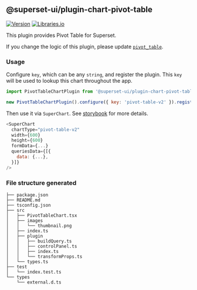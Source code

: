 <!--
Licensed to the Apache Software Foundation (ASF) under one
or more contributor license agreements.  See the NOTICE file
distributed with this work for additional information
regarding copyright ownership.  The ASF licenses this file
to you under the Apache License, Version 2.0 (the
"License"); you may not use this file except in compliance
with the License.  You may obtain a copy of the License at

  http://www.apache.org/licenses/LICENSE-2.0

Unless required by applicable law or agreed to in writing,
software distributed under the License is distributed on an
"AS IS" BASIS, WITHOUT WARRANTIES OR CONDITIONS OF ANY
KIND, either express or implied.  See the License for the
specific language governing permissions and limitations
under the License.
-->

## @superset-ui/plugin-chart-pivot-table

[![Version](https://img.shields.io/npm/v/@superset-ui/plugin-chart-pivot-table.svg?style=flat)](https://www.npmjs.com/package/@superset-ui/plugin-chart-pivot-table)
[![Libraries.io](https://img.shields.io/librariesio/release/npm/%40superset-ui%2Fplugin-chart-pivot-table?style=flat)](https://libraries.io/npm/@superset-ui%2Fplugin-chart-pivot-table)

This plugin provides Pivot Table for Superset.

If you change the logic of this plugin, please update
[`pivot_table`](https://github.com/apache/superset/blob/master/superset/charts/post_processing.py).

### Usage

Configure `key`, which can be any `string`, and register the plugin. This `key` will be used to
lookup this chart throughout the app.

```js
import PivotTableChartPlugin from '@superset-ui/plugin-chart-pivot-table';

new PivotTableChartPlugin().configure({ key: 'pivot-table-v2' }).register();
```

Then use it via `SuperChart`. See
[storybook](https://apache-superset.github.io/superset-ui/?selectedKind=plugin-chart-pivot-table)
for more details.

```js
<SuperChart
  chartType="pivot-table-v2"
  width={600}
  height={600}
  formData={...}
  queriesData={[{
    data: {...},
  }]}
/>
```

### File structure generated

```
├── package.json
├── README.md
├── tsconfig.json
├── src
│   ├── PivotTableChart.tsx
│   ├── images
│   │   └── thumbnail.png
│   ├── index.ts
│   ├── plugin
│   │   ├── buildQuery.ts
│   │   ├── controlPanel.ts
│   │   ├── index.ts
│   │   └── transformProps.ts
│   └── types.ts
├── test
│   └── index.test.ts
└── types
    └── external.d.ts
```
